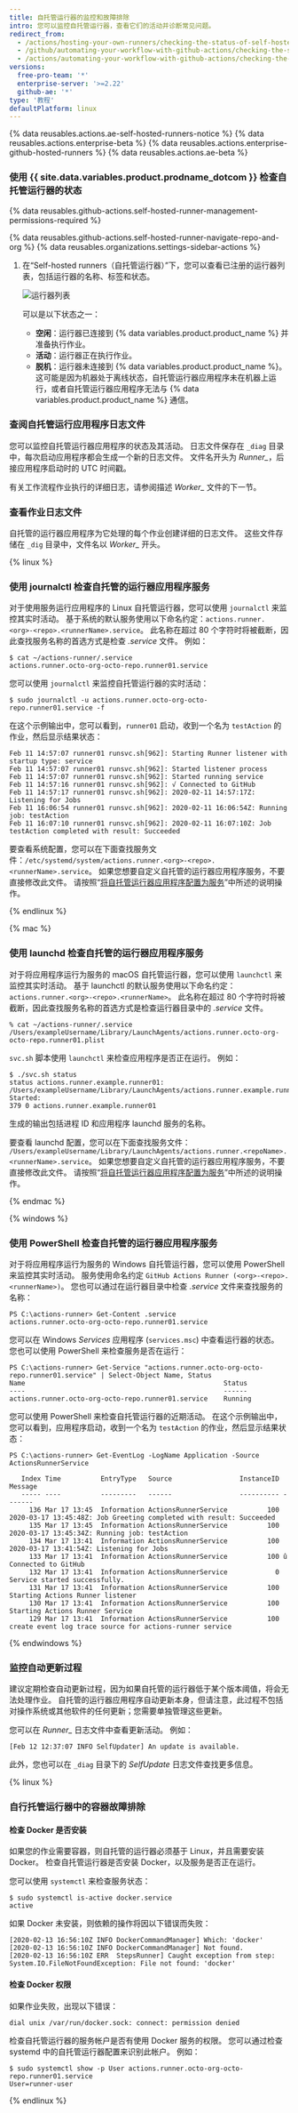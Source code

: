 ```yaml
---
title: 自托管运行器的监控和故障排除
intro: 您可以监控自托管运行器，查看它们的活动并诊断常见问题。
redirect_from:
  - /actions/hosting-your-own-runners/checking-the-status-of-self-hosted-runners
  - /github/automating-your-workflow-with-github-actions/checking-the-status-of-self-hosted-runners
  - /actions/automating-your-workflow-with-github-actions/checking-the-status-of-self-hosted-runners
versions:
  free-pro-team: '*'
  enterprise-server: '>=2.22'
  github-ae: '*'
type: '教程'
defaultPlatform: linux
---
```


{% data reusables.actions.ae-self-hosted-runners-notice %}
{% data reusables.actions.enterprise-beta %}
{% data reusables.actions.enterprise-github-hosted-runners %}
{% data reusables.actions.ae-beta %}

### 使用 {{ site.data.variables.product.prodname_dotcom }} 检查自托管运行器的状态

{% data reusables.github-actions.self-hosted-runner-management-permissions-required %}

{% data reusables.github-actions.self-hosted-runner-navigate-repo-and-org %}
{% data reusables.organizations.settings-sidebar-actions %}
1. 在“Self-hosted runners（自托管运行器）”下，您可以查看已注册的运行器列表，包括运行器的名称、标签和状态。

    ![运行器列表](/assets/images/help/settings/actions-runner-list.png)

    可以是以下状态之一：

    * **空闲**：运行器已连接到 {% data variables.product.product_name %} 并准备执行作业。
    * **活动**：运行器正在执行作业。
    * **脱机**：运行器未连接到 {% data variables.product.product_name %}。 这可能是因为机器处于离线状态，自托管运行器应用程序未在机器上运行，或者自托管运行器应用程序无法与 {% data variables.product.product_name %} 通信。


### 查阅自托管运行应用程序日志文件

您可以监控自托管运行器应用程序的状态及其活动。 日志文件保存在 `_diag` 目录中，每次启动应用程序都会生成一个新的日志文件。 文件名开头为 *Runner_*，后接应用程序启动时的 UTC 时间戳。

有关工作流程作业执行的详细日志，请参阅描述 *Worker_* 文件的下一节。

### 查看作业日志文件

自托管的运行器应用程序为它处理的每个作业创建详细的日志文件。 这些文件存储在 `_dig` 目录中，文件名以 *Worker_* 开头。

{% linux %}

### 使用 journalctl 检查自托管的运行器应用程序服务

对于使用服务运行应用程序的 Linux 自托管运行器，您可以使用 `journalctl` 来监控其实时活动。 基于系统的默认服务使用以下命名约定：`actions.runner.<org>-<repo>.<runnerName>.service`。 此名称在超过 80 个字符时将被截断，因此查找服务名称的首选方式是检查 _.service_ 文件。 例如：

```shell
$ cat ~/actions-runner/.service
actions.runner.octo-org-octo-repo.runner01.service
```

您可以使用 `journalctl` 来监控自托管运行器的实时活动：

```shell
$ sudo journalctl -u actions.runner.octo-org-octo-repo.runner01.service -f
```

在这个示例输出中，您可以看到，`runner01` 启动，收到一个名为 `testAction` 的作业，然后显示结果状态：

```shell
Feb 11 14:57:07 runner01 runsvc.sh[962]: Starting Runner listener with startup type: service
Feb 11 14:57:07 runner01 runsvc.sh[962]: Started listener process
Feb 11 14:57:07 runner01 runsvc.sh[962]: Started running service
Feb 11 14:57:16 runner01 runsvc.sh[962]: √ Connected to GitHub
Feb 11 14:57:17 runner01 runsvc.sh[962]: 2020-02-11 14:57:17Z: Listening for Jobs
Feb 11 16:06:54 runner01 runsvc.sh[962]: 2020-02-11 16:06:54Z: Running job: testAction
Feb 11 16:07:10 runner01 runsvc.sh[962]: 2020-02-11 16:07:10Z: Job testAction completed with result: Succeeded
```

要查看系统配置，您可以在下面查找服务文件：`/etc/systemd/system/actions.runner.<org>-<repo>.<runnerName>.service`。 如果您想要自定义自托管的运行器应用程序服务，不要直接修改此文件。 请按照“[将自托管运行器应用程序配置为服务](/actions/hosting-your-own-runners/configuring-the-self-hosted-runner-application-as-a-service#customizing-the-self-hosted-runner-service)”中所述的说明操作。

{% endlinux %}

{% mac %}

### 使用 launchd 检查自托管的运行器应用程序服务

对于将应用程序运行为服务的 macOS 自托管运行器，您可以使用 `launchctl` 来监控其实时活动。 基于 launchctl 的默认服务使用以下命名约定：`actions.runner.<org>-<repo>.<runnerName>`。 此名称在超过 80 个字符时将被截断，因此查找服务名称的首选方式是检查运行器目录中的 _.service_ 文件。

```shell
% cat ~/actions-runner/.service
/Users/exampleUsername/Library/LaunchAgents/actions.runner.octo-org-octo-repo.runner01.plist
```

`svc.sh` 脚本使用 `launchctl` 来检查应用程序是否正在运行。 例如：

```shell
$ ./svc.sh status
status actions.runner.example.runner01:
/Users/exampleUsername/Library/LaunchAgents/actions.runner.example.runner01.plist
Started:
379 0 actions.runner.example.runner01
```

生成的输出包括进程 ID 和应用程序 launchd 服务的名称。

要查看 launchd 配置，您可以在下面查找服务文件： `/Users/exampleUsername/Library/LaunchAgents/actions.runner.<repoName>.<runnerName>.service`。 如果您想要自定义自托管的运行器应用程序服务，不要直接修改此文件。 请按照“[将自托管运行器应用程序配置为服务](/actions/hosting-your-own-runners/configuring-the-self-hosted-runner-application-as-a-service#customizing-the-self-hosted-runner-service-1)”中所述的说明操作。

{% endmac %}


{% windows %}

### 使用 PowerShell 检查自托管的运行器应用程序服务

对于将应用程序运行为服务的 Windows 自托管运行器，您可以使用 PowerShell 来监控其实时活动。 服务使用命名约定 `GitHub Actions Runner (<org>-<repo>.<runnerName>)`。 您也可以通过在运行器目录中检查 _.service_ 文件来查找服务的名称：

```shell
PS C:\actions-runner> Get-Content .service
actions.runner.octo-org-octo-repo.runner01.service
```

您可以在 Windows _Services_ 应用程序 (`services.msc`) 中查看运行器的状态。 您也可以使用 PowerShell 来检查服务是否在运行：

```shell
PS C:\actions-runner> Get-Service "actions.runner.octo-org-octo-repo.runner01.service" | Select-Object Name, Status
Name                                                  Status
----                                                  ------
actions.runner.octo-org-octo-repo.runner01.service    Running
```

您可以使用 PowerShell 来检查自托管运行器的近期活动。 在这个示例输出中，您可以看到，应用程序启动，收到一个名为 `testAction` 的作业，然后显示结果状态：

```shell
PS C:\actions-runner> Get-EventLog -LogName Application -Source ActionsRunnerService

   Index Time          EntryType   Source                 InstanceID Message
   ----- ----          ---------   ------                 ---------- -------
     136 Mar 17 13:45  Information ActionsRunnerService          100 2020-03-17 13:45:48Z: Job Greeting completed with result: Succeeded
     135 Mar 17 13:45  Information ActionsRunnerService          100 2020-03-17 13:45:34Z: Running job: testAction
     134 Mar 17 13:41  Information ActionsRunnerService          100 2020-03-17 13:41:54Z: Listening for Jobs
     133 Mar 17 13:41  Information ActionsRunnerService          100 û Connected to GitHub
     132 Mar 17 13:41  Information ActionsRunnerService            0 Service started successfully.
     131 Mar 17 13:41  Information ActionsRunnerService          100 Starting Actions Runner listener
     130 Mar 17 13:41  Information ActionsRunnerService          100 Starting Actions Runner Service
     129 Mar 17 13:41  Information ActionsRunnerService          100 create event log trace source for actions-runner service
```

{% endwindows %}

### 监控自动更新过程

建议定期检查自动更新过程，因为如果自托管的运行器低于某个版本阈值，将会无法处理作业。 自托管的运行器应用程序自动更新本身，但请注意，此过程不包括对操作系统或其他软件的任何更新；您需要单独管理这些更新。

您可以在 *Runner_* 日志文件中查看更新活动。 例如：

```shell
[Feb 12 12:37:07 INFO SelfUpdater] An update is available.
```

此外，您也可以在 `_diag` 目录下的 _SelfUpdate_ 日志文件查找更多信息。

{% linux %}

### 自行托管运行器中的容器故障排除

#### 检查 Docker 是否安装

如果您的作业需要容器，则自托管的运行器必须基于 Linux，并且需要安装 Docker。 检查自托管运行器是否安装 Docker，以及服务是否正在运行。

您可以使用 `systemctl` 来检查服务状态：

```shell
$ sudo systemctl is-active docker.service
active
```

如果 Docker 未安装，则依赖的操作将因以下错误而失败：

```shell
[2020-02-13 16:56:10Z INFO DockerCommandManager] Which: 'docker'
[2020-02-13 16:56:10Z INFO DockerCommandManager] Not found.
[2020-02-13 16:56:10Z ERR  StepsRunner] Caught exception from step: System.IO.FileNotFoundException: File not found: 'docker'
```

#### 检查 Docker 权限

如果作业失败，出现以下错误：

```shell
dial unix /var/run/docker.sock: connect: permission denied
```

检查自托管运行器的服务帐户是否有使用 Docker 服务的权限。 您可以通过检查 systemd 中的自托管运行器配置来识别此帐户。 例如：

```shell
$ sudo systemctl show -p User actions.runner.octo-org-octo-repo.runner01.service
User=runner-user
```

{% endlinux %}
